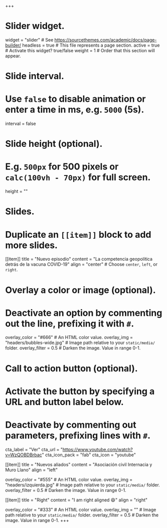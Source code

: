 +++
# Slider widget.
widget = "slider"  # See https://sourcethemes.com/academic/docs/page-builder/
headless = true  # This file represents a page section.
active = true  # Activate this widget? true/false
weight = 1  # Order that this section will appear.


# Slide interval.
# Use `false` to disable animation or enter a time in ms, e.g. `5000` (5s).
interval = false

# Slide height (optional).
# E.g. `500px` for 500 pixels or `calc(100vh - 70px)` for full screen.
height = ""

# Slides.
# Duplicate an `[[item]]` block to add more slides.
[[item]]
  title = "Nuevo episodio"
  content = "La competencia geopolítica detrás de la vacuna COVID-19"
  align = "center"  # Choose `center`, `left`, or `right`.

  # Overlay a color or image (optional).
  #   Deactivate an option by commenting out the line, prefixing it with `#`.
  overlay_color = "#666"  # An HTML color value.
  overlay_img = "headers/bubbles-wide.jpg"  # Image path relative to your `static/media/` folder.
  overlay_filter = 0.5  # Darken the image. Value in range 0-1.

  # Call to action button (optional).
  #   Activate the button by specifying a URL and button label below.
  #   Deactivate by commenting out parameters, prefixing lines with `#`.
  cta_label = "Ver"
  cta_url = "https://www.youtube.com/watch?v=WzQOBDBrbac"
  cta_icon_pack = "fab"
  cta_icon = "youtube"

[[item]]
  title = "Nuevos aliados"
  content = "Asociación civil Internacia y Muro Llano"
  align = "left"

  overlay_color = "#555"  # An HTML color value.
  overlay_img = "headers/izquierda.jpg"  # Image path relative to your `static/media/` folder.
  overlay_filter = 0.5  # Darken the image. Value in range 0-1.

[[item]]
  title = "Right"
  content = "I am right aligned :smile:"
  align = "right"

  overlay_color = "#333"  # An HTML color value.
  overlay_img = ""  # Image path relative to your `static/media/` folder.
  overlay_filter = 0.5  # Darken the image. Value in range 0-1.
+++

